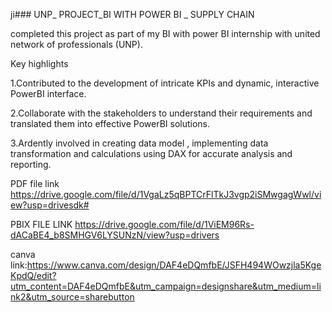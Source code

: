 ji### UNP_ PROJECT_BI WITH POWER BI _ SUPPLY CHAIN 


completed this project as part of my BI with power BI internship with united network of professionals (UNP).
 
Key highlights

1.Contributed to the development of intricate KPIs and dynamic, interactive PowerBI interface.

2.Collaborate with the stakeholders to understand their requirements and translated them into effective PowerBI solutions.

3.Ardently involved in creating data model , implementing data transformation and calculations using DAX for accurate analysis and reporting.

PDF file  link  https://drive.google.com/file/d/1VgaLz5qBPTCrFlTkJ3vgp2iSMwgagWwl/view?usp=drivesdk#

 PBIX FILE LINK https://drive.google.com/file/d/1ViEM96Rs-dACaBE4_b8SMHGV6LYSUNzN/view?usp=drivers 
 
canva link:https://www.canva.com/design/DAF4eDQmfbE/JSFH494WOwzjla5KgeKpdQ/edit?utm_content=DAF4eDQmfbE&utm_campaign=designshare&utm_medium=link2&utm_source=sharebutton
